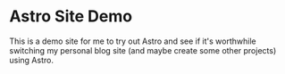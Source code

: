 # Astro Site Demo

This is a demo site for me to try out Astro and see if it's worthwhile switching my personal blog site (and maybe create some other projects) using Astro.
